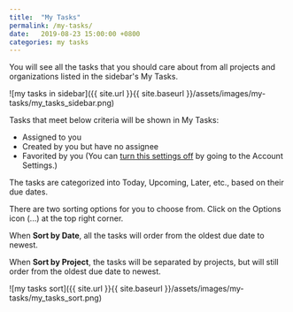 ```yaml
---
title:  "My Tasks"
permalink: /my-tasks/
date:   2019-08-23 15:00:00 +0800
categories: my tasks
---
```

You will see all the tasks that you should care about from all projects and organizations listed in the sidebar's My Tasks.

![my tasks in sidebar]({{ site.url }}{{ site.baseurl }}/assets/images/my-tasks/my_tasks_sidebar.png)

Tasks that meet below criteria will be shown in My Tasks: 
- Assigned to you
- Created by you but have no assignee
- Favorited by you (You can [turn this settings off](/guide/project-preferences/) by going to the Account Settings.)


The tasks are categorized into Today, Upcoming, Later, etc., based on their due dates.

There are two sorting options for you to choose from. Click on the Options icon (...) at the top right corner.

When **Sort by Date**, all the tasks will order from the oldest due date to newest. 

When **Sort by Project**, the tasks will be separated by projects, but will still order from the oldest due date to newest. 

![my tasks sort]({{ site.url }}{{ site.baseurl }}/assets/images/my-tasks/my_tasks_sort.png)